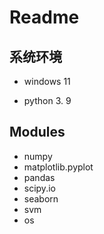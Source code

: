 # Readme
## 系统环境

- windows 11

- python 3. 9

## Modules

- numpy
- matplotlib.pyplot
- pandas
- scipy.io
- seaborn
- svm
- os